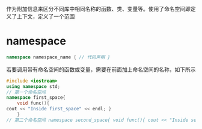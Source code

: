 作为附加信息来区分不同库中相同名称的函数、类、变量等。使用了命名空间即定义了上下文，定义了一个范围
# namespace
```c++
namespace namespace_name { // 代码声明 }
```
若要调用带有命名空间的函数或变量，需要在前面加上命名空间的名称，如下所示
```c++
#include <iostream>
using namespace std; 
// 第一个命名空间 
namespace first_space{ 
	void func(){
cout << "Inside first_space" << endl; } 
	} 
// 第二个命名空间 namespace second_space{ void func(){ cout << "Inside second_space" << endl; } } int main () { // 调用第一个命名空间中的函数 first_space::func(); // 调用第二个命名空间中的函数 second_space::func(); return 0; }
```
